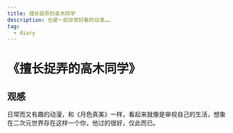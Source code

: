 ```yaml
---
title: 擅长捉弄的高木同学
description: 也是一部非常好看的动漫……
tag:
  - diary
---
```


# 《擅长捉弄的高木同学》

## 观感

日常而又有趣的动漫，和《月色真美》一样，看起来就像是审视自己的生活，想象在二次元世界存在这样一个你，他过的很好，仅此而已。

